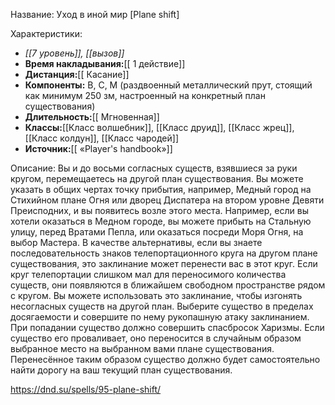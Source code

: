 Название: Уход в иной мир \[Plane shift] 

Характеристики:
- *[[7 уровень]], [[вызов]]*
- **Время накладывания:**[[ 1 действие]]
- **Дистанция:**[[ Касание]]
- **Компоненты:** В, С, М (раздвоенный металлический прут, стоящий как минимум 250 зм, настроенный на конкретный план существования)
- **Длительность:**[[ Мгновенная]]
- **Классы:**[[Класс  волшебник]], [[Класс друид]], [[Класс жрец]], [[Класс колдун]], [[Класс чародей]]
- **Источник:**[[ «Player's handbook»]]

Описание:
Вы и до восьми согласных существ, взявшиеся за руки кругом, перемещаетесь на другой план существования. Вы можете указать в общих чертах точку прибытия, например, Медный город на Стихийном плане Огня или дворец Диспатера на втором уровне Девяти Преисподних, и вы появитесь возле этого места. Например, если вы хотели оказаться в Медном городе, вы можете прибыть на Стальную улицу, перед Вратами Пепла, или оказаться посреди Моря Огня, на выбор Мастера.
В качестве альтернативы, если вы знаете последовательность знаков телепортационного круга на другом плане существования, это заклинание может перенести вас в этот круг. Если круг телепортации слишком мал для переносимого количества существ, они появляются в ближайшем свободном пространстве рядом с кругом.
Вы можете использовать это заклинание, чтобы изгонять несогласных существ на другой план. Выберите существо в пределах досягаемости и совершите по нему рукопашную атаку заклинанием. При попадании существо должно совершить спасбросок Харизмы. Если существо его проваливает, оно переносится в случайным образом выбранное место на выбранном вами плане существования. Перенесённое таким образом существо должно будет самостоятельно найти дорогу на ваш текущий план существования.

https://dnd.su/spells/95-plane-shift/